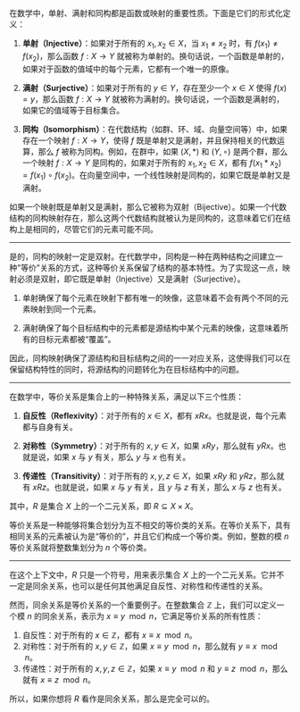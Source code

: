 
在数学中，单射、满射和同构都是函数或映射的重要性质。下面是它们的形式化定义：

1. **单射（Injective）**：如果对于所有的 $x_1, x_2 \in X$，当 $x_1 \neq x_2$ 时，有 $f(x_1) \neq f(x_2)$，那么函数 $f: X \rightarrow Y$ 就被称为单射的。换句话说，一个函数是单射的，如果对于函数的值域中的每个元素，它都有一个唯一的原像。

2. **满射（Surjective）**：如果对于所有的 $y \in Y$，存在至少一个 $x \in X$ 使得 $f(x) = y$，那么函数 $f: X \rightarrow Y$ 就被称为满射的。换句话说，一个函数是满射的，如果它的值域等于目标集合。

3. **同构（Isomorphism）**：在代数结构（如群、环、域、向量空间等）中，如果存在一个映射 $f: X \rightarrow Y$，使得 $f$ 既是单射又是满射，并且保持相关的代数运算，那么 $f$ 被称为同构。例如，在群中，如果 $(X, *)$ 和 $(Y, \circ)$ 是两个群，那么一个映射 $f: X \rightarrow Y$ 是同构的，如果对于所有的 $x_1, x_2 \in X$，都有 $f(x_1 * x_2) = f(x_1) \circ f(x_2)$。在向量空间中，一个线性映射是同构的，如果它既是单射又是满射。

如果一个映射既是单射又是满射，那么它被称为双射（Bijective）。如果一个代数结构的同构映射存在，那么这两个代数结构就被认为是同构的，这意味着它们在结构上是相同的，尽管它们的元素可能不同。


-------------


是的，同构的映射一定是双射。在代数学中，同构是一种在两种结构之间建立一种"等价"关系的方式，这种等价关系保留了结构的基本特性。为了实现这一点，映射必须是双射，即它既是单射（Injective）又是满射（Surjective）。

1. 单射确保了每个元素在映射下都有唯一的映像，这意味着不会有两个不同的元素映射到同一个元素。

2. 满射确保了每个目标结构中的元素都是源结构中某个元素的映像，这意味着所有的目标元素都被“覆盖”。

因此，同构映射确保了源结构和目标结构之间的一一对应关系，这使得我们可以在保留结构特性的同时，将源结构的问题转化为在目标结构中的问题。



-----------

在数学中，等价关系是集合上的一种特殊关系，满足以下三个性质：

1. **自反性（Reflexivity）**：对于所有的 $x \in X$，都有 $xRx$。也就是说，每个元素都与自身有关。

2. **对称性（Symmetry）**：对于所有的 $x, y \in X$，如果 $xRy$，那么就有 $yRx$。也就是说，如果 $x$ 与 $y$ 有关，那么 $y$ 与 $x$ 也有关。

3. **传递性（Transitivity）**：对于所有的 $x, y, z \in X$，如果 $xRy$ 和 $yRz$，那么就有 $xRz$。也就是说，如果 $x$ 与 $y$ 有关，且 $y$ 与 $z$ 有关，那么 $x$ 与 $z$ 也有关。

其中，$R$ 是集合 $X$ 上的一个二元关系，即 $R \subseteq X \times X$。

等价关系是一种能够将集合划分为互不相交的等价类的关系。在等价关系下，具有相同关系的元素被认为是“等价的”，并且它们构成一个等价类。例如，整数的模 $n$ 等价关系就将整数集划分为 $n$ 个等价类。

------------


在这个上下文中，$R$ 只是一个符号，用来表示集合 $X$ 上的一个二元关系。它并不一定是同余关系，也可以是任何其他满足自反性、对称性和传递性的关系。

然而，同余关系是等价关系的一个重要例子。在整数集合 $\mathbb{Z}$ 上，我们可以定义一个模 $n$ 的同余关系，表示为 $x \equiv y \mod n$，它满足等价关系的所有性质：

1. 自反性：对于所有的 $x \in \mathbb{Z}$，都有 $x \equiv x \mod n$。
2. 对称性：对于所有的 $x, y \in \mathbb{Z}$，如果 $x \equiv y \mod n$，那么就有 $y \equiv x \mod n$。
3. 传递性：对于所有的 $x, y, z \in \mathbb{Z}$，如果 $x \equiv y \mod n$ 和 $y \equiv z \mod n$，那么就有 $x \equiv z \mod n$。

所以，如果你想将 $R$ 看作是同余关系，那么是完全可以的。